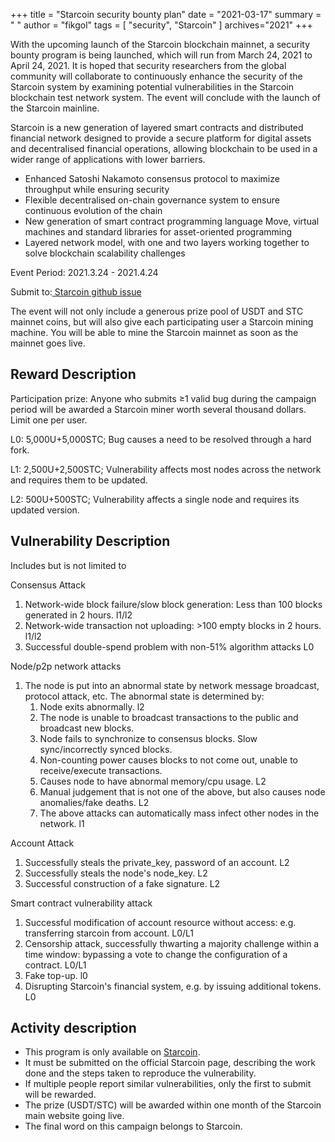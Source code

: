 +++
title = "Starcoin  security bounty plan"
date = "2021-03-17"
summary = " "
author = "fikgol"
tags = [
    "security",
    "Starcoin"
]
archives="2021"
+++

With the upcoming launch of the Starcoin blockchain mainnet, a security bounty program is being launched, which will run from March 24, 2021 to April 24, 2021. It is hoped that security researchers from the global community will collaborate to continuously enhance the security of the Starcoin system by examining potential vulnerabilities in the Starcoin blockchain test network system. The event will conclude with the launch of the Starcoin mainline.

Starcoin is a new generation of layered smart contracts and distributed financial network designed to provide a secure platform for digital assets and decentralised financial operations, allowing blockchain to be used in a wider range of applications with lower barriers.

* Enhanced Satoshi Nakamoto consensus protocol to maximize throughput while ensuring security
* Flexible decentralised on-chain governance system to ensure continuous evolution of the chain
* New generation of smart contract programming language Move, virtual machines and standard libraries for asset-oriented programming
* Layered network model, with one and two layers working together to solve blockchain scalability challenges

Event Period: 2021.3.24 - 2021.4.24

Submit to:[ Starcoin github issue](https://github.com/starcoinorg/starcoin/issues)

The event will not only include a generous prize pool of USDT and STC mainnet coins, but will also give each participating user a Starcoin mining machine. You will be able to mine the Starcoin mainnet as soon as the mainnet goes live.

## Reward Description
Participation prize: Anyone who submits ≥1 valid bug during the campaign period will be awarded a Starcoin miner worth several thousand dollars. Limit one per user.



L0: 5,000U+5,000STC; Bug causes a need to be resolved through a hard fork.

L1: 2,500U+2,500STC; Vulnerability affects most nodes across the network and requires them to be updated.

L2: 500U+500STC; Vulnerability affects a single node and requires its updated version.

## Vulnerability Description
Includes but is not limited to

Consensus Attack

1. Network-wide block failure/slow block generation: Less than 100 blocks generated in 2 hours. l1/l2
2. Network-wide transaction not uploading: >100 empty blocks in 2 hours. l1/l2
3. Successful double-spend problem with non-51% algorithm attacks L0

Node/p2p network attacks

1. The node is put into an abnormal state by network message broadcast, protocol attack, etc. The abnormal state is determined by:
   1. Node exits abnormally. l2
   2. The node is unable to broadcast transactions to the public and broadcast new blocks.
   3. Node fails to synchronize to consensus blocks. Slow sync/incorrectly synced blocks.
   4. Non-counting power causes blocks to not come out, unable to receive/execute transactions.
   5. Causes node to have abnormal memory/cpu usage. L2
   6. Manual judgement that is not one of the above, but also causes node anomalies/fake deaths. L2
   7. The above attacks can automatically mass infect other nodes in the network. l1
   
Account Attack

1. Successfully steals the private_key, password of an account. L2
2. Successfully steals the node's node_key. L2
3. Successful construction of a fake signature. L2

Smart contract vulnerability attack

1. Successful modification of account resource without access: e.g. transferring starcoin from account. L0/L1
2. Censorship attack, successfully thwarting a majority challenge within a time window: bypassing a vote to change the configuration of a contract. L0/L1
3. Fake top-up. l0
4. Disrupting Starcoin's financial system, e.g. by issuing additional tokens. L0

## Activity description
* This program is only available on [Starcoin](https://github.com/starcoinorg/starcoin).
* It must be submitted on the official Starcoin page, describing the work done and the steps taken to reproduce the vulnerability.
* If multiple people report similar vulnerabilities, only the first to submit will be rewarded.
* The prize (USDT/STC) will be awarded within one month of the Starcoin main website going live.
* The final word on this campaign belongs to Starcoin.
